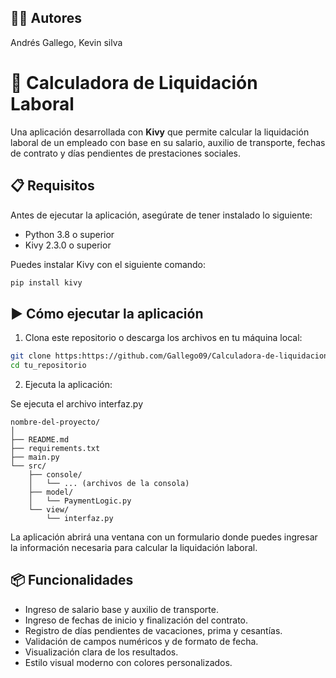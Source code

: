 ## 🧑‍💻 Autores
Andrés Gallego, Kevin silva


# 💸 Calculadora de Liquidación Laboral

Una aplicación desarrollada con **Kivy** que permite calcular la liquidación laboral de un empleado con base en su salario, auxilio de transporte, fechas de contrato y días pendientes de prestaciones sociales.

## 📋 Requisitos

Antes de ejecutar la aplicación, asegúrate de tener instalado lo siguiente:

- Python 3.8 o superior
- Kivy 2.3.0 o superior

Puedes instalar Kivy con el siguiente comando:

```bash
pip install kivy
```


## ▶️ Cómo ejecutar la aplicación

1. Clona este repositorio o descarga los archivos en tu máquina local:

```bash
git clone https:https://github.com/Gallego09/Calculadora-de-liquidacion
cd tu_repositorio
```

2. Ejecuta la aplicación:

Se ejecuta el archivo interfaz.py

```📁 Estructura del proyecto
nombre-del-proyecto/
│
├── README.md
├── requirements.txt
├── main.py
└── src/
    ├── console/
    │   └── ... (archivos de la consola)
    ├── model/
    │   └── PaymentLogic.py
    └── view/
        └── interfaz.py

```

La aplicación abrirá una ventana con un formulario donde puedes ingresar la información necesaria para calcular la liquidación laboral.

## 📦 Funcionalidades

- Ingreso de salario base y auxilio de transporte.
- Ingreso de fechas de inicio y finalización del contrato.
- Registro de días pendientes de vacaciones, prima y cesantías.
- Validación de campos numéricos y de formato de fecha.
- Visualización clara de los resultados.
- Estilo visual moderno con colores personalizados.


